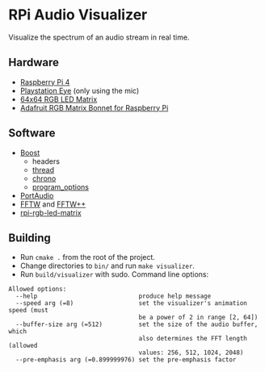 # RPi Audio Visualizer
Visualize the spectrum of an audio stream in real time.

## Hardware
- [Raspberry Pi 4](https://www.raspberrypi.org/products/raspberry-pi-4-model-b/)
- [Playstation Eye](https://www.amazon.com/PlayStation-Eye-3/dp/B000VTQ3LU) (only using the mic)
- [64x64 RGB LED Matrix](https://www.adafruit.com/product/3649)
- [Adafruit RGB Matrix Bonnet for Raspberry Pi](https://www.adafruit.com/product/3211)

## Software
- [Boost](https://www.boost.org/)
  - headers
  - [thread](https://www.boost.org/doc/libs/1_73_0/doc/html/thread.html)
  - [chrono](https://www.boost.org/doc/libs/1_73_0/doc/html/chrono.html)
  - [program_options](https://www.boost.org/doc/libs/1_73_0/doc/html/program_options.html)
- [PortAudio](http://portaudio.com/)
- [FFTW](http://www.fftw.org/) and [FFTW++](http://fftwpp.sourceforge.net/)
- [rpi-rgb-led-matrix](https://github.com/hzeller/rpi-rgb-led-matrix)

## Building
- Run `cmake .` from the root of the project.
- Change directories to `bin/` and run `make visualizer`.
- Run `build/visualizer` with sudo. Command line options:
```
Allowed options:
  --help                            produce help message
  --speed arg (=8)                  set the visualizer's animation speed (must 
                                    be a power of 2 in range [2, 64])
  --buffer-size arg (=512)          set the size of the audio buffer, which 
                                    also determines the FFT length (allowed 
                                    values: 256, 512, 1024, 2048)
  --pre-emphasis arg (=0.899999976) set the pre-emphasis factor
```
